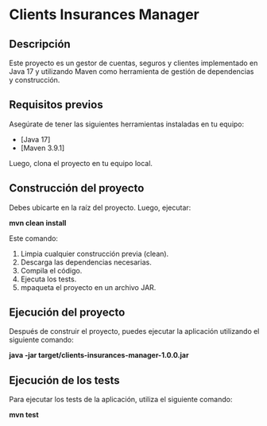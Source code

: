 # Clients Insurances Manager

## Descripción

Este proyecto es un gestor de cuentas, seguros y clientes implementado en Java 17 y utilizando Maven como herramienta de gestión de dependencias y construcción.

## Requisitos previos

Asegúrate de tener las siguientes herramientas instaladas en tu equipo:

- [Java 17]
- [Maven 3.9.1]

Luego, clona el proyecto en tu equipo local.

## Construcción del proyecto

Debes ubicarte en la raíz del proyecto. Luego, ejecutar:

   **mvn clean install**

Este comando:

1. Limpia cualquier construcción previa (clean).
2. Descarga las dependencias necesarias.
3. Compila el código.
4. Ejecuta los tests.
5. mpaqueta el proyecto en un archivo JAR.

## Ejecución del proyecto

Después de construir el proyecto, puedes ejecutar la aplicación utilizando el siguiente comando:

  **java -jar target/clients-insurances-manager-1.0.0.jar**

## Ejecución de los tests

Para ejecutar los tests de la aplicación, utiliza el siguiente comando:

  **mvn test**
